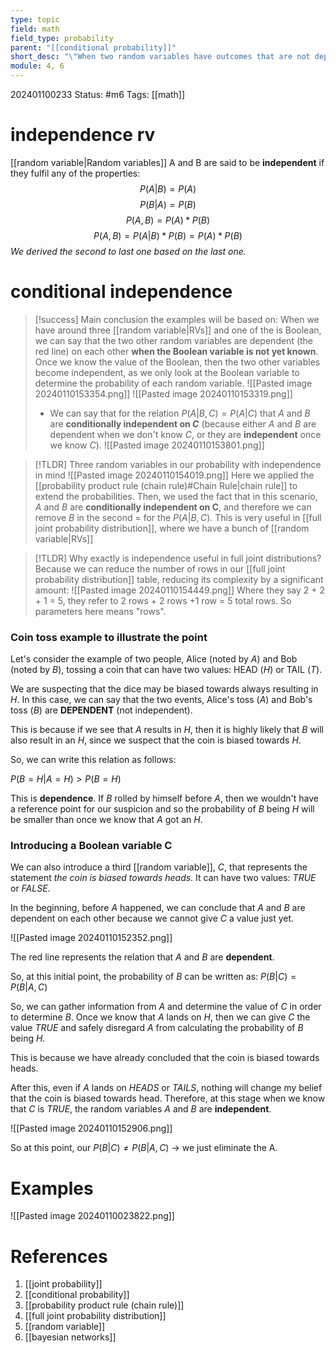 ```yaml
---
type: topic
field: math
field_type: probability
parent: "[[conditional probability]]"
short_desc: "\"When two random variables have outcomes that are not dependent on each other. This note also goes over conditional independence, which is crucial for Bayesian Networks and reducing full joint probability tables' complexity.\""
module: 4, 6
---
```

202401100233
Status: #m6
Tags: [[math]] 

# independence rv

[[random variable|Random variables]] A and B are said to be **independent** if they fulfil any of the properties:
$$P(A|B)=P(A)$$
$$P(B|A)=P(B)$$
$$P(A,B)=P(A)*P(B)$$
$$P(A,B)=P(A|B)*P(B) = P(A)*P(B)$$
*We derived the second to last one based on the last one.*

# conditional independence

>[!success] Main conclusion the examples will be based on:
>When we have around three [[random variable|RVs]] and one of the is Boolean, we can say that the two other random variables are dependent (the red line) on each other **when the Boolean variable is not yet known**. Once we know the value of the Boolean, then the two other variables become independent, as we only look at the Boolean variable to determine the probability of each random variable.
>![[Pasted image 20240110153354.png]]
>![[Pasted image 20240110153319.png]]
>- We can say that for the relation $P(A|B,C) = P(A|C)$ that $A$ and $B$ are **conditionally independent on $C$** (because either $A$ and $B$ are dependent when we don't know $C$, or they are **independent** once we know $C$). ![[Pasted image 20240110153801.png]]


>[!TLDR] Three random variables in our probability with independence in mind
>![[Pasted image 20240110154019.png]]
>Here we applied the [[probability product rule (chain rule)#Chain Rule|chain rule]] to extend the probabilities.
>Then, we used the fact that in this scenario, $A$ and $B$ are **conditionally independent on C**, and therefore we can remove $B$ in the second $=$ for the $P(A|B,C)$.
>This is very useful in [[full joint probability distribution]], where we have a bunch of [[random variable|RVs]]

>[!TLDR] Why exactly is independence useful in full joint distributions?
>Because we can reduce the number of rows in our [[full joint probability distribution]] table, reducing its complexity by a significant amount:
>![[Pasted image 20240110154449.png]]
>Where they say 2 + 2 + 1 = 5, they refer to 2 rows + 2 rows +1 row = 5 total rows. So parameters here means "rows".
### Coin toss example to illustrate the point

Let's consider the example of two people, Alice (noted by $A$) and Bob (noted by $B$), tossing a coin that can have two values: HEAD ($H$) or TAIL ($T$). 

We are suspecting that the dice may be biased towards always resulting in $H$. In this case, we can say that the two events, Alice's toss ($A$) and Bob's toss ($B$) are **DEPENDENT** (not independent). 

This is because if we see that $A$ results in $H$, then it is highly likely that $B$ will also result in an $H$, since we suspect that the coin is biased towards $H$.

So, we can write this relation as follows:

$P(B=H|A=H)>P(B=H)$

This is **dependence**. If $B$ rolled by himself before $A$, then we wouldn't have a reference point for our suspicion and so the probability of $B$ being $H$ will be smaller than once we know that $A$ got an $H$. 

### Introducing a Boolean variable C

We can also introduce a third [[random variable]], $C$, that represents the statement *the coin is biased towards heads*. It can have two values: $TRUE$ or $FALSE$.

In the beginning, before $A$ happened, we can conclude that $A$ and $B$ are dependent on each other because we cannot give $C$ a value just yet.

![[Pasted image 20240110152352.png]]

The red line represents the relation that $A$ and $B$ are **dependent**.

So, at this initial point, the probability of $B$ can be written as:
$P(B|C) = P(B|A,C)$

So, we can gather information from $A$ and determine the value of $C$ in order to determine $B$. Once we know that $A$ lands on $H$, then we can give $C$ the value $TRUE$ and safely disregard $A$ from calculating the probability of $B$ being $H$.

This is because we have already concluded that the coin is biased towards heads.

After this, even if $A$ lands on $HEADS$ or $TAILS$, nothing will change my belief that the coin is biased towards head. Therefore, at this stage when we know that $C$ is $TRUE$, the random variables $A$ and $B$ are **independent**.

![[Pasted image 20240110152906.png]]

So at this point, our $P(B|C) \not = P(B|A,C)$ -> we just eliminate the A.
# Examples
![[Pasted image 20240110023822.png]]
# References

1. [[joint probability]]
2. [[conditional probability]]
3. [[probability product rule (chain rule)]]
4. [[full joint probability distribution]]
5. [[random variable]]
6. [[bayesian networks]]

